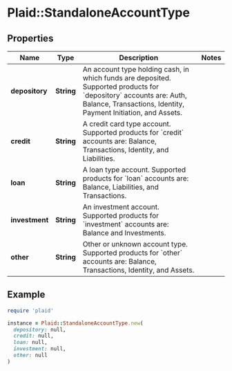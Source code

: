 # Plaid::StandaloneAccountType

## Properties

| Name | Type | Description | Notes |
| ---- | ---- | ----------- | ----- |
| **depository** | **String** | An account type holding cash, in which funds are deposited. Supported products for &#x60;depository&#x60; accounts are: Auth, Balance, Transactions, Identity, Payment Initiation, and Assets. |  |
| **credit** | **String** | A credit card type account. Supported products for &#x60;credit&#x60; accounts are: Balance, Transactions, Identity, and Liabilities. |  |
| **loan** | **String** | A loan type account. Supported products for &#x60;loan&#x60; accounts are: Balance, Liabilities, and Transactions. |  |
| **investment** | **String** | An investment account. Supported products for &#x60;investment&#x60; accounts are: Balance and Investments. |  |
| **other** | **String** | Other or unknown account type. Supported products for &#x60;other&#x60; accounts are: Balance, Transactions, Identity, and Assets. |  |

## Example

```ruby
require 'plaid'

instance = Plaid::StandaloneAccountType.new(
  depository: null,
  credit: null,
  loan: null,
  investment: null,
  other: null
)
```

